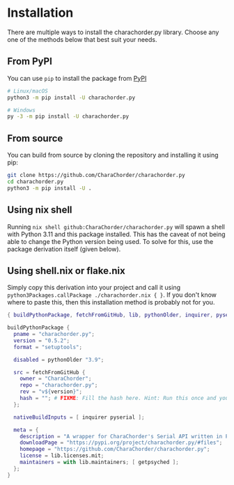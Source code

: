 # Installation

There are multiple ways to install the charachorder.py library. Choose any one of the methods below that best suit your needs.

## From PyPI

You can use `pip` to install the package from [PyPI](https://pypi.org/project/charachorder.py)

```sh
# Linux/macOS
python3 -m pip install -U charachorder.py

# Windows
py -3 -m pip install -U charachorder.py
```

## From source

You can build from source by cloning the repository and installing it using pip:

```sh
git clone https://github.com/CharaChorder/charachorder.py
cd charachorder.py
python3 -m pip install -U .
```

## Using nix shell

Running `nix shell github:CharaChorder/charachorder.py` will spawn a shell with Python 3.11 and this package installed. This has the caveat of not being able to change the Python version being used. To solve for this, use the package derivation itself (given below).

## Using shell.nix or flake.nix

Simply copy this derivation into your project and call it using `python3Packages.callPackage ./charachorder.nix { }`. If you don't know where to paste this, then this installation method is probably not for you.

```nix
{ buildPythonPackage, fetchFromGitHub, lib, pythonOlder, inquirer, pyserial }:

buildPythonPackage {
  pname = "charachorder.py";
  version = "0.5.2";
  format = "setuptools";

  disabled = pythonOlder "3.9";

  src = fetchFromGitHub {
    owner = "CharaChorder";
    repo = "charachorder.py";
    rev = "v${version}";
    hash = ""; # FIXME: Fill the hash here. Hint: Run this once and you will get the hash in the error
  };

  nativeBuildInputs = [ inquirer pyserial ];

  meta = {
    description = "A wrapper for CharaChorder's Serial API written in Python";
    downloadPage = "https://pypi.org/project/charachorder.py/#files";
    homepage = "https://github.com/CharaChorder/charachorder.py";
    license = lib.licenses.mit;
    maintainers = with lib.maintainers; [ getpsyched ];
  };
}
```
